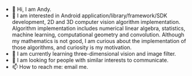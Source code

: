 - 👋 Hi, I am Andy.
- 👀 I am interested in Android application/library/framework/SDK development, 2D and 3D computer vision algorithm implementation. Algorithm implementation includes numerical linear algebra, statistics, machine learning, computational geometry and convolution. Although my mathematics is not good, I am curious about the implementation of those algorithms, and curiosity is my motivation.
- 🌱 I am currently learning three-dimensional vision and image filter.
- 💞️ I am looking for people with similar interests to communicate.
- 📫 How to reach me: email me.

<!---
windz90/windz90 is a ✨ special ✨ repository because its `README.md` (this file) appears on your GitHub profile.
You can click the Preview link to take a look at your changes.
--->
